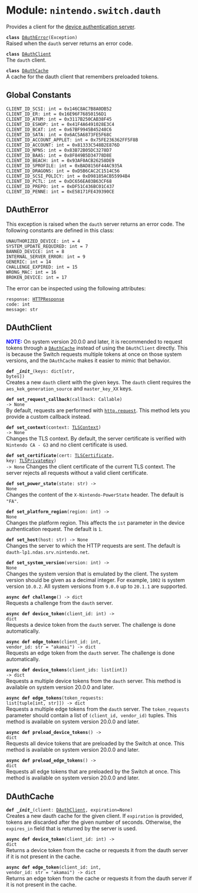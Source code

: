 
# Module: <code>nintendo.switch.dauth</code>
Provides a client for the [device authentication server](https://github.com/kinnay/nintendo/wiki/DAuth-Server).

<code>**class** [DAuthError](#dautherror)(Exception)</code><br>
<span class="docs">Raised when the `dauth` server returns an error code.</span>

<code>**class** [DAuthClient](#dauthclient)</code><br>
<span class="docs">The `dauth` client.</span>

<code>**class** [DAuthCache](#dauthcache)</code><br>
<span class="docs">A cache for the dauth client that remembers preloaded tokens.</span>

## Global Constants
`CLIENT_ID_SCSI: int = 0x146C8AC7B8A0DB52`<br>
`CLIENT_ID_ER: int = 0x16E96F76850156D1`<br>
`CLIENT_ID_ATUM: int = 0x3117B250CAB38F45`<br>
`CLIENT_ID_ESHOP: int = 0x41F4A6491028E3C4`<br>
`CLIENT_ID_BCAT: int = 0x67BF9945B45248C6`<br>
`CLIENT_ID_SATA: int = 0x6AC5A6873FE5F68C`<br>
`CLIENT_ID_ACCOUNT_APPLET: int = 0x75FE236362FF5F8B`<br>
`CLIENT_ID_ACCOUNT: int = 0x81333C548B2E876D`<br>
`CLIENT_ID_NPNS: int = 0x83B72B05DC3278D7`<br>
`CLIENT_ID_BAAS: int = 0x8F849B5D34778D8E`<br>
`CLIENT_ID_BEACH: int = 0x93AF0ACB26258DE9`<br>
`CLIENT_ID_SPROFILE: int = 0xBAD8156F44AC935A`<br>
`CLIENT_ID_DRAGONS: int = 0xD5B6CAC2C1514C56`<br>
`CLIENT_ID_SCSI_POLICY: int = 0xD98185ACB55994B4`<br>
`CLIENT_ID_PCTL: int = 0xDC656EA03B63CF68`<br>
`CLIENT_ID_PREPO: int = 0xDF51C436BC01C437`<br>
`CLIENT_ID_PENNE: int = 0xE58171FE439390CE`

## DAuthError
This exception is raised when the `dauth` server returns an error code. The following constants are defined in this class:

`UNAUTHORIZED_DEVICE: int = 4`<br>
`SYSTEM_UPDATE_REQUIRED: int = 7`<br>
`BANNED_DEVICE: int = 8`<br>
`INTERNAL_SERVER_ERROR: int = 9`<br>
`GENERIC: int = 14`<br>
`CHALLENGE_EXPIRED: int = 15`<br>
`WRONG_MAC: int = 16`<br>
`BROKEN_DEVICE: int = 17`

The error can be inspected using the following attributes:

<code>response: [HTTPResponse](https://anynet.readthedocs.io/en/latest/reference/http/#httpresponse)</code><br>
`code: int`<br>
`message: str`

## DAuthClient
<b><span style="color: blue">NOTE:</span></b> On system version 20.0.0 and later, it is recommended to request tokens through a [`DAuthCache`](#dauthcache) instead of using the `DAuthClient` directly. This is because the Switch requests multiple tokens at once on those system versions, and the `DAuthCache` makes it easier to mimic that behavior.</span>

<code>**def _\_init__**(keys: dict[str, bytes])</code><br>
<span class="docs">Creates a new `dauth` client with the given keys. The `dauth` client requires the `aes_kek_generation_source` and `master_key_XX` keys.</span>

<code>**def set_request_callback**(callback: Callable) -> None</code><br>
<span class="docs">By default, requests are performed with [`http.request`](https://anynet.readthedocs.io/en/latest/reference/http). This method lets you provide a custom callback instead.</span>

<code>**def set_context**(context: [TLSContext](https://anynet.readthedocs.io/en/latest/reference/tls/#tlscontext)) -> None</code><br>
<span class="docs">Changes the TLS context. By default, the server certificate is verified with `Nintendo CA - G3` and no client certificate is used.</span>

<code>**def set_certificate**(cert: [TLSCertificate](https://anynet.readthedocs.io/en/latest/reference/tls/#tlscertificate), key: [TLSPrivateKey](https://anynet.readthedocs.io/en/latest/reference/tls/#tlsprivatekey)) -> None</code>
<span class="docs">Changes the client certificate of the current TLS context. The server rejects all requests without a valid client certificate.</span>

<code>**def set_power_state**(state: str) -> None</code><br>
<span class="docs">Changes the content of the `X-Nintendo-PowerState` header. The default is `"FA"`.</span>

<code>**def set_platform_region**(region: int) -> None</code><br>
<span class="docs">Changes the platform region. This affects the `ist` parameter in the device authentication request. The default is `1`.</span>

<code>**def set_host**(host: str) -> None</code><br>
<span class="docs">Changes the server to which the HTTP requests are sent. The default is `dauth-lp1.ndas.srv.nintendo.net`.

<code>**def set_system_version**(version: int) -> None</code></br>
<span class="docs">Changes the system version that is emulated by the client. The system version should be given as a decimal integer. For example, `1002` is system version `10.0.2`. All system versions from `9.0.0` up to `20.1.1` are supported.</span>

<code>**async def challenge**() -> dict</code><br>
<span class="docs">Requests a challenge from the `dauth` server.</span>

<code>**async def device_token**(client_id: int) -> dict</code><br>
<span class="docs">Requests a device token from the `dauth` server. The challenge is done automatically.</span>

<code>**async def edge_token**(client_id: int, vendor_id: str = "akamai") -> dict</code><br>
<span class="docs">Requests an edge token from the `dauth` server. The challenge is done automatically.</span>

<code>**async def device_tokens**(client_ids: list[int]) -> dict</code><br>
<span class="docs">Requests a multiple device tokens from the `dauth` server. This method is available on system version 20.0.0 and later.</span>

<code>**async def edge_tokens**(token_requests: list[tuple[int, str]]) -> dict</code><br>
<span class="docs">Requests a multiple edge tokens from the `dauth` server. The `token_requests` parameter should contain a list of `(client_id, vendor_id)` tuples. This method is available on system version 20.0.0 and later.</span>

<code>**async def preload_device_tokens**() -> dict</code><br>
<span class="docs">Requests all device tokens that are preloaded by the Switch at once. This method is available on system version 20.0.0 and later.</span>

<code>**async def preload_edge_tokens**() -> dict</code><br>
<span class="docs">Requests all edge tokens that are preloaded by the Switch at once. This method is available on system version 20.0.0 and later.</span>

## DAuthCache
<code>**def _\_init__**(client: [DAuthClient](#dauthclient), expiration=None)</code><br>
<span class="docs">Creates a new dauth cache for the given client. If `expiration` is provided, tokens are discarded after the given number of seconds. Otherwise, the `expires_in` field that is returned by the server is used.</span>

<code>**async def device_token**(client_id: int) -> dict</code><br>
<span class="docs">Returns a device token from the cache or requests it from the dauth server if it is not present in the cache.</span>

<code>**async def edge_token**(client_id: int, vendor_id: str = "akamai") -> dict</code><br>
<span class="docs">Returns an edge token from the cache or requests it from the dauth server if it is not present in the cache.</span>
